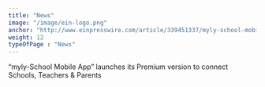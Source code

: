 ```yaml
---
title: "News"
image: "/image/ein-logo.png"
anchor: "http://www.einpresswire.com/article/339451337/myly-school-mobile-app-launches-its-premium-version-to-connect-schools-teachers-parents"  
weight: 12
typeOfPage : "News"
---
```


<p>“myly-School Mobile App” launches its Premium version to connect Schools, Teachers &amp; Parents</p>

